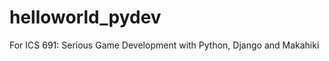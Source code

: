 helloworld_pydev
================

For ICS 691: Serious Game Development with Python, Django and Makahiki